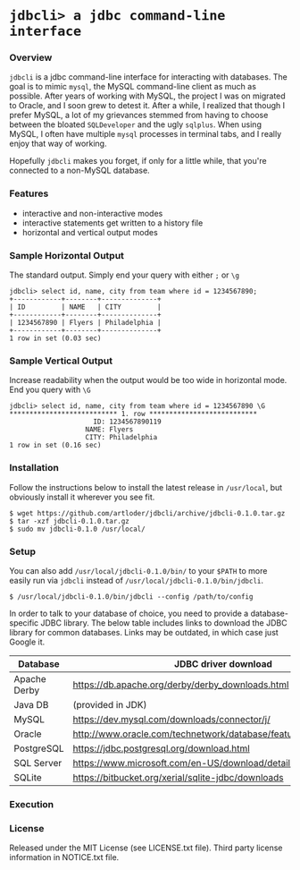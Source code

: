 # `jdbcli> a jdbc command-line interface`

### Overview

`jdbcli` is a jdbc command-line interface for interacting with databases. 
The goal is to mimic `mysql`, the MySQL command-line client as much as
possible. After years of working with MySQL, the project I was on migrated to
Oracle, and I soon grew to detest it. After a while, I realized that though I
prefer MySQL, a lot of my grievances stemmed from having to choose between the
bloated `SQLDeveloper` and the ugly `sqlplus`. When using MySQL, I
often have multiple `mysql` processes in terminal tabs, and I really enjoy
that way of working.

Hopefully `jdbcli` makes you forget, if only for a little while, that
you're connected to a non-MySQL database.

### Features

* interactive and non-interactive modes
* interactive statements get written to a history file
* horizontal and vertical output modes

### Sample Horizontal Output

The standard output. Simply end your query with either `;` or `\g`
```
jdbcli> select id, name, city from team where id = 1234567890;
+------------+--------+--------------+
| ID         | NAME   | CITY         |
+------------+--------+--------------+
| 1234567890 | Flyers | Philadelphia |
+------------+--------+--------------+
1 row in set (0.03 sec)
```

### Sample Vertical Output

Increase readability when the output would be too wide in horizontal mode. End
you query with `\G`

```
jdbcli> select id, name, city from team where id = 1234567890 \G
*************************** 1. row ***************************
                     ID: 1234567890119
                   NAME: Flyers
                   CITY: Philadelphia
1 row in set (0.16 sec)
```

### Installation

Follow the instructions below to install the latest release in `/usr/local`, but obviously install it wherever you see fit. 

```
$ wget https://github.com/artloder/jdbcli/archive/jdbcli-0.1.0.tar.gz
$ tar -xzf jdbcli-0.1.0.tar.gz
$ sudo mv jdbcli-0.1.0 /usr/local/
```

### Setup

You can also add `/usr/local/jdbcli-0.1.0/bin/` to your `$PATH` to more easily run via `jdbcli` instead of
`/usr/local/jdbcli-0.1.0/bin/jdbcli`.

```
$ /usr/local/jdbcli-0.1.0/bin/jdbcli --config /path/to/config
```

In order to talk to your database of choice, you need to provide a database-specific JDBC library.
The below table includes links to download the JDBC library for common databases. Links may be outdated,
in which case just Google it.

| Database     | JDBC driver download |
| ------------ | -------------------- |
| Apache Derby | https://db.apache.org/derby/derby_downloads.html |
| Java DB      | (provided in JDK) |
| MySQL        | https://dev.mysql.com/downloads/connector/j/ |
| Oracle       | http://www.oracle.com/technetwork/database/features/jdbc/index.html |
| PostgreSQL   | https://jdbc.postgresql.org/download.html |
| SQL Server   | https://www.microsoft.com/en-US/download/details.aspx?id=11774 |
| SQLite       | https://bitbucket.org/xerial/sqlite-jdbc/downloads |

### Execution

### License

Released under the MIT License (see LICENSE.txt file). Third party license information in NOTICE.txt file.
